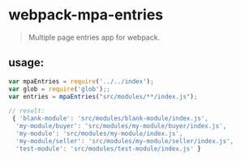 # webpack-mpa-entries
> Multiple page entries app for webpack.


## usage:

```js
var mpaEntries = require('../../index');
var glob = require('glob');;
var entries = mpaEntries("src/modules/**/index.js");

// result:
 { 'blank-module': 'src/modules/blank-module/index.js',
  'my-module/buyer': 'src/modules/my-module/buyer/index.js',
  'my-module': 'src/modules/my-module/index.js',
  'my-module/seller': 'src/modules/my-module/seller/index.js',
  'test-module': 'src/modules/test-module/index.js' }

```
